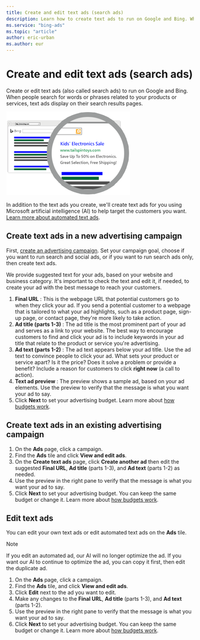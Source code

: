 ```yaml
---
title: Create and edit text ads (search ads)
description: Learn how to create text ads to run on Google and Bing. When people search for words or phrases related to your products or services, text ads display on their search results pages.
ms.service: "bing-ads"
ms.topic: "article"
author: eric-urban
ms.author: eur
---
```


# Create and edit text ads (search ads)

Create or edit text ads (also called search ads) to run on Google and Bing. When people search for words or phrases related to your products or services, text ads display on their search results pages.

![Example of a text ad displaying on a search results page.](../images/BA_Conc_NewAdv_SERP.png)

In addition to the text ads you create, we'll create text ads for you using Microsoft artificial intelligence (AI) to help target the customers you want. [Learn more about automated text ads](./hlp_DMC_CONC_AboutAutomatedAds.md).

## Create text ads in a new advertising campaign

First, [create an advertising campaign](./hlp_DMC_PROC_CampaignCreation.md). Set your campaign goal, choose if you want to run search and social ads, or if you want to run search ads only, then create text ads.

We provide suggested text for your ads, based on your website and business category. It's important to check the text and edit it, if needed, to create your ad with the best message to reach your customers.

1. **Final URL** : This is the webpage URL that potential customers go to when they click your ad. If you send a potential customer to a webpage that is tailored to what your ad highlights, such as a product page, sign-up page, or contact page, they're more likely to take action.
1. **Ad title (parts 1-3)** : The ad title is the most prominent part of your ad and serves as a link to your website. The best way to encourage customers to find and click your ad is to include keywords in your ad title that relate to the product or service you're advertising.
1. **Ad text (parts 1-2)** : The ad text appears below your ad title. Use the ad text to convince people to click your ad. What sets your product or service apart? Is it the price? Does it solve a problem or provide a benefit? Include a reason for customers to click **right now** (a call to action).
1. **Text ad preview** : The preview shows a sample ad, based on your ad elements. Use the preview to verify that the message is what you want your ad to say.
1. Click **Next** to set your advertising budget. Learn more about [how budgets work](./hlp_DMC_CONC_Budgets.md).

## Create text ads in an existing advertising campaign

1. On the **Ads** page, click a campaign.
1. Find the **Ads** tile and click **View and edit ads**.
1. On the **Create text ads** page, click **Create another ad** then edit the suggested **Final URL**, **Ad title** (parts 1-3), and **Ad text** (parts 1-2) as needed.
1. Use the preview in the right pane to verify that the message is what you want your ad to say.
1. Click **Next** to set your advertising budget. You can keep the same budget or change it. Learn more about [how budgets work](./hlp_DMC_CONC_Budgets.md).

## Edit text ads

You can edit your own text ads or edit automated text ads on the **Ads** tile.

> [!NOTE]
> If you edit an automated ad, our AI will no longer optimize the ad. If you want our AI to continue to optimize the ad, you can copy it first, then edit the duplicate ad.

1. On the **Ads** page, click a campaign.
1. Find the **Ads** tile, and click **View and edit ads**.
1. Click **Edit** next to the ad you want to edit.
1. Make any changes to the **Final URL**, **Ad title** (parts 1-3), and **Ad text** (parts 1-2).
1. Use the preview in the right pane to verify that the message is what you want your ad to say.
1. Click **Next** to set your advertising budget. You can keep the same budget or change it. Learn more about [how budgets work](./hlp_DMC_CONC_Budgets.md).


